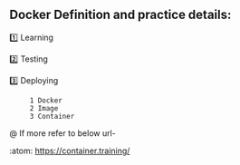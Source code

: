 ## Docker Definition and practice details:

:one: Learning

:two: Testing

:three: Deploying

         1 Docker
         2 Image
	     3 Container
	
@ If more refer to below url-

:atom: https://container.training/